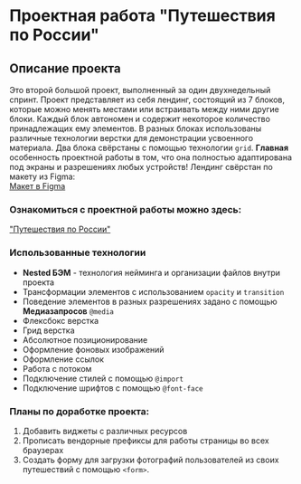 # Проектная работа "Путешествия по России"

## Описание проекта

Это второй большой проект, выполненный за один двухнедельный спринт.
Проект представляет из себя лендинг, состоящий из 7 блоков, которые можно менять местами или встраивать между ними другие блоки. Каждый блок автономен и содержит некоторое количество принадлежащих ему элементов.
В разных блоках использованы различные технологии верстки для демонстрации усвоенного материала. Два блока свёрстаны с помощью технологии ```grid```. **Главная** особенность проектной работы в том, что она полностью адаптирована под экраны и разрешениях любых устройств! Лендинг свёрстан по макету из Figma:\
[Макет в Figma](https://www.figma.com/file/5S2WSbEFL6awjVWJ0NWL8Q/Sprint-3_-Russia-_-desktop-mobile?node-id=28503%3A0 "Попробуйте сверстать сами :)")

### Ознакомиться с проектной работы можно здесь:

["Путешествия по России"](https://vadimkireev.github.io/russian-travel/ "Открывайте с любого устройства!")

### Использованные технологии

* **Nested БЭМ** - технология нейминга и организации файлов внутри проекта
* Трансформации элементов с использованием ```opacity``` и ```transition```
* Поведение элементов в разных разрешениях задано с помощью **Медиазапросов** ```@media```
* Флексбокс верстка
* Грид верстка
* Абсолютное позиционирование
* Оформление фоновых изображений
* Оформление ссылок
* Работа с потоком
* Подключение стилей с помощью ```@import```
* Подключение шрифтов с помощью ```@font-face```

### Планы по доработке проекта:

1. Добавить виджеты с различных ресурсов
2. Прописать вендорные префиксы для работы страницы во всех браузерах
3. Создать форму для загрузки фотографий пользователей из своих путешествий с помощью ```<form>```.
